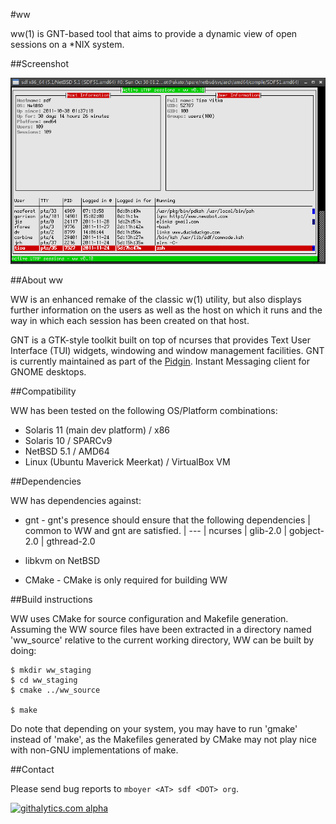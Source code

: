 #ww

ww(1) is GNT-based tool that aims to provide a dynamic view of open sessions on a \*NIX system.

##Screenshot

![Screenshot showing ww running on NetBSD](/doc/ww_netbsd.png?raw=true)

##About ww

 WW is an enhanced remake of the classic w(1) utility, but also displays further information on the users as well as the host on which it runs and the way in which each session has been created on that host.

GNT is a GTK-style toolkit built on top of ncurses that provides Text User Interface (TUI) widgets, windowing and window management facilities. GNT is currently maintained as part of the [Pidgin](http://pidgin.im/). Instant Messaging client for GNOME desktops.

##Compatibility

WW has been tested on the following OS/Platform combinations:

* Solaris 11 (main dev platform)  / x86
* Solaris 10                      / SPARCv9
* NetBSD 5.1                      / AMD64
* Linux (Ubuntu Maverick Meerkat) / VirtualBox VM

##Dependencies

WW has dependencies against:

* gnt     - gnt's presence should ensure that the following dependencies
                | common to WW and gnt are satisfied.
                | ---
                | ncurses
                | glib-2.0
                | gobject-2.0
                | gthread-2.0

* libkvm on NetBSD

* CMake   - CMake is only required for building WW

##Build instructions

WW uses CMake for source configuration and Makefile generation.
Assuming the WW source files have been extracted in a directory named
'ww_source' relative to the current working directory, WW can be built by
doing:

```
$ mkdir ww_staging
$ cd ww_staging
$ cmake ../ww_source

$ make
```

Do note that depending on your system, you may have to run 'gmake' instead of
'make', as the Makefiles generated by CMake may not play nice with non-GNU
implementations of make.

##Contact

Please send bug reports to `mboyer <AT> sdf <DOT> org`.

[![githalytics.com alpha](https://cruel-carlota.pagodabox.com/2cd433a32cf0bbba89a7470120fb1d44 "githalytics.com")](http://githalytics.com/mattboyer/optenum)

